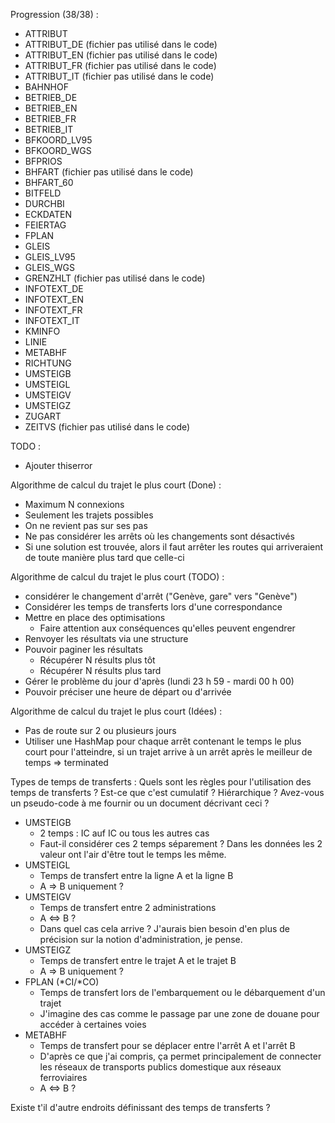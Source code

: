 Progression (38/38) :
* ATTRIBUT
* ATTRIBUT_DE (fichier pas utilisé dans le code)
* ATTRIBUT_EN (fichier pas utilisé dans le code)
* ATTRIBUT_FR (fichier pas utilisé dans le code)
* ATTRIBUT_IT (fichier pas utilisé dans le code)
* BAHNHOF
* BETRIEB_DE
* BETRIEB_EN
* BETRIEB_FR
* BETRIEB_IT
* BFKOORD_LV95
* BFKOORD_WGS
* BFPRIOS
* BHFART (fichier pas utilisé dans le code)
* BHFART_60
* BITFELD
* DURCHBI
* ECKDATEN
* FEIERTAG
* FPLAN
* GLEIS
* GLEIS_LV95
* GLEIS_WGS
* GRENZHLT (fichier pas utilisé dans le code)
* INFOTEXT_DE
* INFOTEXT_EN
* INFOTEXT_FR
* INFOTEXT_IT
* KMINFO
* LINIE
* METABHF
* RICHTUNG
* UMSTEIGB
* UMSTEIGL
* UMSTEIGV
* UMSTEIGZ
* ZUGART
* ZEITVS (fichier pas utilisé dans le code)

TODO :
* Ajouter thiserror

Algorithme de calcul du trajet le plus court (Done) :
* Maximum N connexions
* Seulement les trajets possibles
* On ne revient pas sur ses pas
* Ne pas considérer les arrêts où les changements sont désactivés
* Si une solution est trouvée, alors il faut arrêter les routes qui arriveraient de toute manière plus tard que celle-ci

Algorithme de calcul du trajet le plus court (TODO) :
* considérer le changement d'arrêt ("Genève, gare" vers "Genève")
* Considérer les temps de transferts lors d'une correspondance
* Mettre en place des optimisations
    * Faire attention aux conséquences qu'elles peuvent engendrer
* Renvoyer les résultats via une structure
* Pouvoir paginer les résultats
    * Récupérer N résults plus tôt
    * Récupérer N résults plus tard
* Gérer le problème du jour d'après (lundi 23 h 59 - mardi 00 h 00)
* Pouvoir préciser une heure de départ ou d'arrivée

Algorithme de calcul du trajet le plus court (Idées) :
* Pas de route sur 2 ou plusieurs jours
* Utiliser une HashMap pour chaque arrêt contenant le temps le plus court pour l'atteindre, si un trajet arrive à un arrêt après le meilleur de temps => terminated



Types de temps de transferts :
Quels sont les règles pour l'utilisation des temps de transferts ? Est-ce que c'est cumulatif ? Hiérarchique ? Avez-vous un pseudo-code à me fournir ou un document décrivant ceci ?

* UMSTEIGB
    * 2 temps : IC auf IC ou tous les autres cas
    * Faut-il considérer ces 2 temps séparement ? Dans les données les 2 valeur ont l'air d'être tout le temps les même.
* UMSTEIGL
    * Temps de transfert entre la ligne A et la ligne B
    * A => B uniquement ?
* UMSTEIGV
    * Temps de transfert entre 2 administrations
    * A <=> B ?
    * Dans quel cas cela arrive ?  J'aurais bien besoin d'en plus de précision sur la notion d'administration, je pense.
* UMSTEIGZ
    * Temps de transfert entre le trajet A et le trajet B
    * A => B uniquement ?
* FPLAN (\*CI/\*CO)
    * Temps de transfert lors de l'embarquement ou le débarquement d'un trajet
    * J'imagine des cas comme le passage par une zone de douane pour accéder à certaines voies
* METABHF
    * Temps de transfert pour se déplacer entre l'arrêt A et l'arrêt B
    * D'après ce que j'ai compris, ça permet principalement de connecter les réseaux de transports publics domestique aux réseaux ferroviaires
    * A <=> B ?

Existe t'il d'autre endroits définissant des temps de transferts ?
